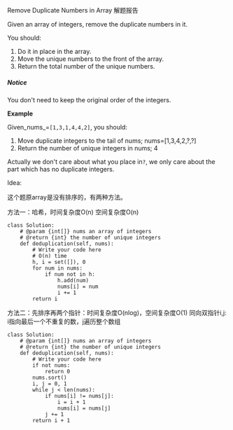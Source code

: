 Remove Duplicate Numbers in Array 解题报告

Given an array of integers, remove the duplicate numbers in it.

You should:  
1. Do it in place in the array.  
2. Move the unique numbers to the front of the array.  
3. Return the total number of the unique numbers.

##### Notice

You don't need to keep the original order of the integers.

**Example**

Given_nums_=`[1,3,1,4,4,2]`, you should:

1. Move duplicate integers to the tail of
   nums; nums=[1,3,4,2,?,?]
2. Return the number of unique integers in nums; 4

Actually we don't care about what you place in`?`, we only care about the part which has no duplicate integers.

Idea:

这个题原array是没有排序的，有两种方法。

方法一：哈希，时间复杂度O\(n\) 空间复杂度O\(n\)

```
class Solution:
    # @param {int[]} nums an array of integers
    # @return {int} the number of unique integers
    def deduplication(self, nums):
        # Write your code here
        # O(n) time
        h, i = set([]), 0
        for num in nums:
            if num not in h:
                h.add(num)
                nums[i] = num
                i += 1
        return i
```

方法二：先排序再两个指针：时间复杂度O\(nlog\)，空间复杂度O\(1\)
同向双指针i,j: i指向最后一个不重复的数，j遍历整个数组

```
class Solution:
    # @param {int[]} nums an array of integers
    # @return {int} the number of unique integers
    def deduplication(self, nums):
        # Write your code here
        if not nums:
            return 0
        nums.sort()
        i, j = 0, 1
        while j < len(nums):
            if nums[i] != nums[j]:
                i = i + 1
                nums[i] = nums[j]
            j += 1
        return i + 1
```



